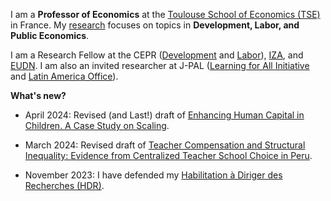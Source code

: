 I am a **Professor of Economics** at the [Toulouse School of Economics (TSE)](https://www.tse-fr.eu/) in France. My [research](/research) focuses on topics in **Development, Labor, and Public Economics**.    

I am a Research Fellow at the CEPR ([Development](https://cepr.org/research/programme-areas/development-economics) and [Labor](https://cepr.org/research/programme-areas/labour-economics)), [IZA](https://www.iza.org/person/6066/matteo-bobba), and [EUDN](http://eudn.eu/?page_id=598). I am also an invited researcher at J-PAL ([Learning for All Initiative](https://www.povertyactionlab.org/initiative/learning-all-initiative) and [Latin America Office](https://www.povertyactionlab.org/latin-america-caribbean)). 


**What's new?**
- April 2024: Revised (and Last!) draft of [Enhancing Human Capital in Children. A Case Study on Scaling](/AAB_April2024.pdf).

- March 2024: Revised draft of [Teacher Compensation and Structural Inequality: Evidence from Centralized Teacher School Choice in Peru](/BELNN_March2024.pdf).

- November 2023: I have defended my [Habilitation à Diriger des Recherches (HDR)](https://www.tse-fr.eu/matteo-bobbas-hdr-november-6th2023?lang=en).